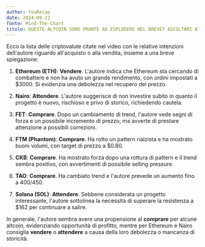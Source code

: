 ```yaml
---
author: YouRecap
date: 2024-09-21
fonte: Mind-The-Chart 
titolo: QUESTE ALTCOIN SONO PRONTE AD ESPLODERE NEL BREVE? ASCOLTAMI ATTENTAMENTE!
---
```


Ecco la lista delle criptovalute citate nel video con le relative intenzioni dell'autore riguardo all'acquisto o alla vendita, insieme a una breve spiegazione:

1. **Ethereum (ETH)**: **Vendere**. L'autore indica che Ethereum sta cercando di combattere e non ha avuto un grande rendimento, con ordini impostati a $3000. Si evidenzia una debolezza nel recupero del prezzo.

2. **Nairo**: **Attendere**. L'autore suggerisce di non investire subito in quanto il progetto è nuovo, rischioso e privo di storico, richiedendo cautela.

3. **FET**: **Comprare**. Dopo un cambiamento di trend, l'autore vede segni di forza e un possibile incremento di prezzo, ma avverte di prestare attenzione a possibili correzioni.

4. **FTM (Phantom)**: **Comprare**. Ha rotto un pattern rialzista e ha mostrato buoni volumi, con target di prezzo a $0.80.

5. **CKB**: **Comprare**. Ha mostrato forza dopo una rottura di pattern e il trend sembra positivo, con avvertimenti di possibile selling pressure.

6. **TAO**: **Comprare**. Ha cambiato trend e l'autore prevede un aumento fino a 400/450.

7. **Solana (SOL)**: **Attendere**. Sebbene considerata un progetto interessante, l'autore sottolinea la necessità di superare la resistenza a $162 per continuare a salire.

In generale, l'autore sembra avere una propensione al **comprare** per alcune altcoin, evidenziando opportunità di profitto, mentre per Ethereum e Nairo consiglia **vendere** o **attendere** a causa della loro debolezza o mancanza di storicità.

